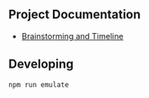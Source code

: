 ## Project Documentation

- [Brainstorming and Timeline](https://miro.com/app/board/uXjVNDHoFlk=/?share_link_id=755007807276)

## Developing

```bash
npm run emulate
```
